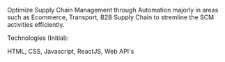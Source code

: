Optimize Supply Chain Management through  Automation majorly in areas such as Ecommerce, Transport, B2B Supply Chain to stremline the SCM activities efficiently.

Technologies (Initial):
 
HTML, CSS, Javascript, ReactJS, Web API's 